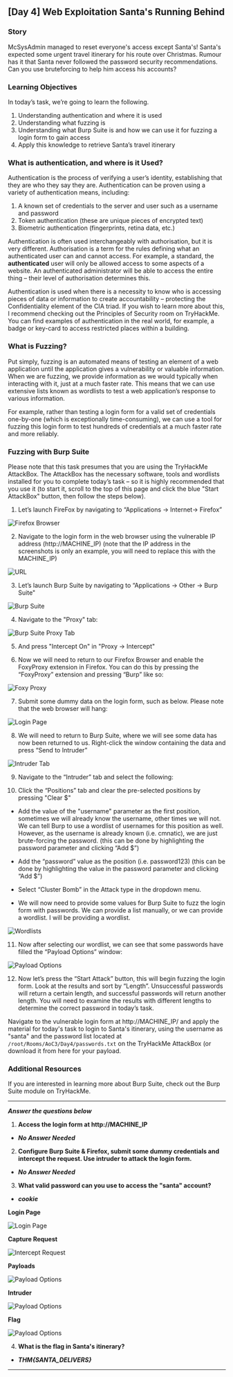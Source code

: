 ## [Day 4] Web Exploitation Santa's Running Behind

### Story

McSysAdmin managed to reset everyone's access except Santa's! Santa's expected some urgent travel itinerary for his route over Christmas. Rumour has it that Santa never followed the password security recommendations. Can you use bruteforcing to help him access his accounts?

### Learning Objectives

In today’s task, we’re going to learn the following.

1. Understanding authentication and where it is used
2. Understanding what fuzzing is
3. Understanding what Burp Suite is and how we can use it for fuzzing a login form to gain access
4. Apply this knowledge to retrieve Santa’s travel itinerary

### What is authentication, and where is it Used?

Authentication is the process of verifying a user’s identity, establishing that they are who they say they are. Authentication can be proven using a variety of authentication means, including:

1. A known set of credentials to the server and user such as a username and password
2. Token authentication (these are unique pieces of encrypted text)
3. Biometric authentication (fingerprints, retina data, etc.)

Authentication is often used interchangeably with authorisation, but it is very different. Authorisation is a term for the rules defining what an authenticated user can and cannot access. For example, a standard, the **authenticated** user will only be allowed access to some aspects of a website. An authenticated administrator will be able to access the entire thing – their level of authorisation determines this.

Authentication is used when there is a necessity to know who is accessing pieces of data or information to create accountability – protecting the Confidentiality element of the CIA triad. If you wish to learn more about this, I recommend checking out the Principles of Security room on TryHackMe. You can find examples of authentication in the real world, for example, a badge or key-card to access restricted places within a building.

### What is Fuzzing?

Put simply, fuzzing is an automated means of testing an element of a web application until the application gives a vulnerability or valuable information. When we are fuzzing, we provide information as we would typically when interacting with it, just at a much faster rate. This means that we can use extensive lists known as wordlists to test a web application’s response to various information.

For example, rather than testing a login form for a valid set of credentials one-by-one (which is exceptionally time-consuming), we can use a tool for fuzzing this login form to test hundreds of credentials at a much faster rate and more reliably.

### Fuzzing with Burp Suite

Please note that this task presumes that you are using the TryHackMe AttackBox. The AttackBox has the necessary software, tools and wordlists installed for you to complete today’s task – so it is highly recommended that you use it (to start it, scroll to the top of this page and click the blue "Start AttackBox" button, then follow the steps below).

1. Let’s launch FireFox by navigating to “Applications -> Internet-> Firefox”

![Firefox Browser](https://github.com/vrbait1107/CTF_WRITEUPS/blob/main/TryHackMe/images/Advent-of-cyber-3/Day-4/Picture-1.png "Firefox Browser")

2. Navigate to the login form in the web browser using the vulnerable IP address (http://MACHINE_IP) (note that the IP address in the screenshots is only an example, you will need to replace this with the MACHINE_IP)

![URL](https://github.com/vrbait1107/CTF_WRITEUPS/blob/main/TryHackMe/images/Advent-of-cyber-3/Day-4/Picture-2.png "URL")

3. Let’s launch Burp Suite by navigating to “Applications -> Other -> Burp Suite"

![Burp Suite](https://github.com/vrbait1107/CTF_WRITEUPS/blob/main/TryHackMe/images/Advent-of-cyber-3/Day-4/Picture-3.png "Burp Suite")

4. Navigate to the "Proxy" tab:

![Burp Suite Proxy Tab](https://github.com/vrbait1107/CTF_WRITEUPS/blob/main/TryHackMe/images/Advent-of-cyber-3/Day-4/Picture-4.png "Burp Suite Proxy Tab")

5. And press "Intercept On" in "Proxy -> Intercept"

6. Now we will need to return to our Firefox Browser and enable the FoxyProxy extension in Firefox. You can do this by pressing the “FoxyProxy” extension and pressing “Burp” like so:

![Foxy Proxy](https://github.com/vrbait1107/CTF_WRITEUPS/blob/main/TryHackMe/images/Advent-of-cyber-3/Day-4/Picture-5.png "Foxy Proxy")

7. Submit some dummy data on the login form, such as below. Please note that the web browser will hang:

![Login Page](https://github.com/vrbait1107/CTF_WRITEUPS/blob/main/TryHackMe/images/Advent-of-cyber-3/Day-4/Picture-6.png "Login Page")

8. We will need to return to Burp Suite, where we will see some data has now been returned to us. Right-click the window containing the data and press “Send to Intruder”

![Intruder Tab](https://github.com/vrbait1107/CTF_WRITEUPS/blob/main/TryHackMe/images/Advent-of-cyber-3/Day-4/Picture-7.png "Intruder Tab")

9. Navigate to the “Intruder” tab and select the following:

10. Click the “Positions” tab and clear the pre-selected positions by pressing "Clear $"

- Add the value of the "username" parameter as the first position, sometimes we will already know the username, other times we will not. We can tell Burp to use a wordlist of usernames for this position as well. However, as the username is already known (i.e. cmnatic), we are just brute-forcing the password. (this can be done by highlighting the password parameter and clicking “Add $”)

- Add the “password” value as the position (i.e. password123) (this can be done by highlighting the value in the password parameter and clicking “Add $”)

- Select “Cluster Bomb” in the Attack type in the dropdown menu.

- We will now need to provide some values for Burp Suite to fuzz the login form with passwords. We can provide a list manually, or we can provide a wordlist. I will be providing a wordlist.

![Wordlists](https://github.com/vrbait1107/CTF_WRITEUPS/blob/main/TryHackMe/images/Advent-of-cyber-3/Day-4/Picture-8.png "Wordlists")

11. Now after selecting our wordlist, we can see that some passwords have filled the “Payload Options” window:

![Payload Options](https://github.com/vrbait1107/CTF_WRITEUPS/blob/main/TryHackMe/images/Advent-of-cyber-3/Day-4/Picture-9.png "Payload Options")

12. Now let’s press the “Start Attack” button, this will begin fuzzing the login form. Look at the results and sort by “Length”. Unsuccessful passwords will return a certain length, and successful passwords will return another length. You will need to examine the results with different lengths to determine the correct password in today’s task.

Navigate to the vulnerable login form at http://MACHINE_IP/ and apply the material for today's task to login to Santa's itinerary, using the username as "santa" and the password list located at `/root/Rooms/AoC3/Day4/passwords.txt` on the TryHackMe AttackBox (or download it from here for your payload.

### Additional Resources

If you are interested in learning more about Burp Suite, check out the Burp Suite module on TryHackMe.

---

**_Answer the questions below_**

1. **Access the login form at http://MACHINE_IP**

- **_No Answer Needed_**

2. **Configure Burp Suite & Firefox, submit some dummy credentials and intercept the request. Use intruder to attack the login form.**

- **_No Answer Needed_**

3. **What valid password can you use to access the "santa" account?**

- **_cookie_**

**Login Page**

![Login Page](https://github.com/vrbait1107/CTF_WRITEUPS/blob/main/TryHackMe/images/Advent-of-cyber-3/Day-4/Picture-10.png "Login Page")

**Capture Request**

![Intercept Request](https://github.com/vrbait1107/CTF_WRITEUPS/blob/main/TryHackMe/images/Advent-of-cyber-3/Day-4/Picture-11.png "Intercept Request")

**Payloads**

![Payload Options](https://github.com/vrbait1107/CTF_WRITEUPS/blob/main/TryHackMe/images/Advent-of-cyber-3/Day-4/Picture-12.png "Payload Options")

**Intruder**

![Payload Options](https://github.com/vrbait1107/CTF_WRITEUPS/blob/main/TryHackMe/images/Advent-of-cyber-3/Day-4/Picture-13.png "Payload Options")

**Flag**

![Payload Options](https://github.com/vrbait1107/CTF_WRITEUPS/blob/main/TryHackMe/images/Advent-of-cyber-3/Day-4/Picture-14.png "Payload Options")

4. **What is the flag in Santa's itinerary?**

- **_THM{SANTA_DELIVERS}_**

---
